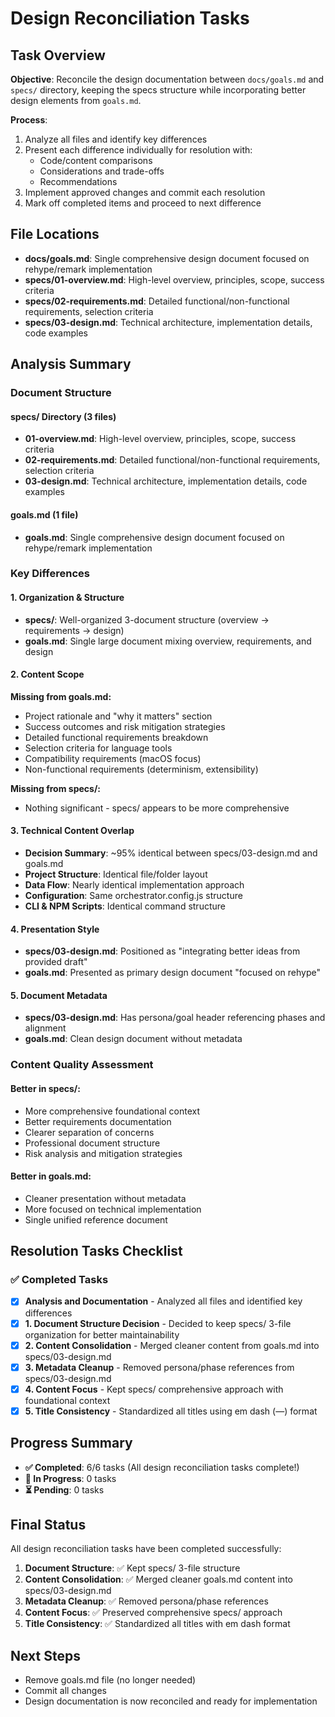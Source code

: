 # Design Reconciliation Tasks

## Task Overview

**Objective**: Reconcile the design documentation between `docs/goals.md` and `specs/` directory, keeping the specs structure while incorporating better design elements from `goals.md`.

**Process**:
1. Analyze all files and identify key differences
2. Present each difference individually for resolution with:
   - Code/content comparisons  
   - Considerations and trade-offs
   - Recommendations
3. Implement approved changes and commit each resolution
4. Mark off completed items and proceed to next difference

## File Locations
- **docs/goals.md**: Single comprehensive design document focused on rehype/remark implementation
- **specs/01-overview.md**: High-level overview, principles, scope, success criteria  
- **specs/02-requirements.md**: Detailed functional/non-functional requirements, selection criteria
- **specs/03-design.md**: Technical architecture, implementation details, code examples

## Analysis Summary

### Document Structure

#### specs/ Directory (3 files)
- **01-overview.md**: High-level overview, principles, scope, success criteria
- **02-requirements.md**: Detailed functional/non-functional requirements, selection criteria  
- **03-design.md**: Technical architecture, implementation details, code examples

#### goals.md (1 file)
- **goals.md**: Single comprehensive design document focused on rehype/remark implementation

### Key Differences

#### 1. **Organization & Structure**
- **specs/**: Well-organized 3-document structure (overview → requirements → design)
- **goals.md**: Single large document mixing overview, requirements, and design

#### 2. **Content Scope**

**Missing from goals.md:**
- Project rationale and "why it matters" section
- Success outcomes and risk mitigation strategies  
- Detailed functional requirements breakdown
- Selection criteria for language tools
- Compatibility requirements (macOS focus)
- Non-functional requirements (determinism, extensibility)

**Missing from specs/:**
- Nothing significant - specs/ appears to be more comprehensive

#### 3. **Technical Content Overlap**
- **Decision Summary**: ~95% identical between specs/03-design.md and goals.md
- **Project Structure**: Identical file/folder layout
- **Data Flow**: Nearly identical implementation approach
- **Configuration**: Same orchestrator.config.js structure
- **CLI & NPM Scripts**: Identical command structure

#### 4. **Presentation Style**
- **specs/03-design.md**: Positioned as "integrating better ideas from provided draft"
- **goals.md**: Presented as primary design document "focused on rehype"

#### 5. **Document Metadata**
- **specs/03-design.md**: Has persona/goal header referencing phases and alignment
- **goals.md**: Clean design document without metadata

### Content Quality Assessment

#### Better in specs/:
- More comprehensive foundational context
- Better requirements documentation
- Clearer separation of concerns
- Professional document structure
- Risk analysis and mitigation strategies

#### Better in goals.md:
- Cleaner presentation without metadata
- More focused on technical implementation
- Single unified reference document

## Resolution Tasks Checklist

### ✅ Completed Tasks
- [x] **Analysis and Documentation** - Analyzed all files and identified key differences
- [x] **1. Document Structure Decision** - Decided to keep specs/ 3-file organization for better maintainability
- [x] **2. Content Consolidation** - Merged cleaner content from goals.md into specs/03-design.md
- [x] **3. Metadata Cleanup** - Removed persona/phase references from specs/03-design.md 
- [x] **4. Content Focus** - Kept specs/ comprehensive approach with foundational context
- [x] **5. Title Consistency** - Standardized all titles using em dash (—) format

## Progress Summary
- **✅ Completed**: 6/6 tasks (All design reconciliation tasks complete!)
- **🔄 In Progress**: 0 tasks 
- **⏳ Pending**: 0 tasks

## Final Status
All design reconciliation tasks have been completed successfully:

1. **Document Structure**: ✅ Kept specs/ 3-file structure
2. **Content Consolidation**: ✅ Merged cleaner goals.md content into specs/03-design.md
3. **Metadata Cleanup**: ✅ Removed persona/phase references 
4. **Content Focus**: ✅ Preserved comprehensive specs/ approach
5. **Title Consistency**: ✅ Standardized all titles with em dash format

## Next Steps
- Remove goals.md file (no longer needed)
- Commit all changes
- Design documentation is now reconciled and ready for implementation
